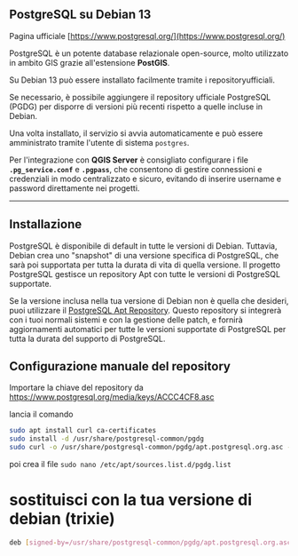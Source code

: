 ## PostgreSQL su Debian 13
Pagina ufficiale [https://www.postgresql.org/](https://www.postgresql.org/)

PostgreSQL è un potente database relazionale open-source, molto utilizzato in ambito GIS grazie all'estensione **PostGIS**.

Su Debian 13 può essere installato facilmente tramite i repositoryufficiali.

Se necessario, è possibile aggiungere il repository ufficiale PostgreSQL (PGDG) per disporre di versioni più recenti rispetto a quelle incluse in Debian.

Una volta installato, il servizio si avvia automaticamente e può essere amministrato tramite l'utente di sistema `postgres`.

Per l'integrazione con **QGIS Server** è consigliato configurare i file **`.pg_service.conf`** e **`.pgpass`**, che consentono di gestire connessioni e credenziali in modo centralizzato e sicuro, evitando di inserire username e password direttamente nei progetti.

-----

## Installazione

PostgreSQL è disponibile di default in tutte le versioni di Debian. Tuttavia, Debian crea uno "snapshot" di una versione specifica di PostgreSQL, che sarà poi supportata per tutta la durata di vita di quella versione. Il progetto PostgreSQL gestisce un repository Apt con tutte le versioni di PostgreSQL supportate.

Se la versione inclusa nella tua versione di Debian non è quella che desideri, puoi utilizzare il [PostgreSQL Apt Repository](https://wiki.postgresql.org/wiki/Apt). Questo repository si integrerà con i tuoi normali sistemi e con la gestione delle patch, e fornirà aggiornamenti automatici per tutte le versioni supportate di PostgreSQL per tutta la durata del supporto di PostgreSQL.

Configurazione manuale del repository
---

Importare la chiave del repository da https://www.postgresql.org/media/keys/ACCC4CF8.asc

lancia il comando

```bash
sudo apt install curl ca-certificates
sudo install -d /usr/share/postgresql-common/pgdg
sudo curl -o /usr/share/postgresql-common/pgdg/apt.postgresql.org.asc --fail https://www.postgresql.org/media/keys/ACCC4CF8.asc
```
poi crea il file ```sudo nano /etc/apt/sources.list.d/pgdg.list```

# sostituisci con la tua versione di debian (trixie)

```bash
deb [signed-by=/usr/share/postgresql-common/pgdg/apt.postgresql.org.asc] https://apt.postgresql.org/pub/repos/apt trixie -pgdg main
```
